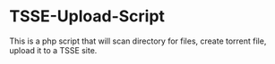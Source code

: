 # TSSE-Upload-Script
This is a php script that will scan directory for files, create torrent file, upload it to a TSSE site.
